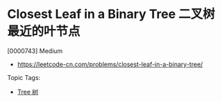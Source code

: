 # Closest Leaf in a Binary Tree 二叉树最近的叶节点

[0000743] Medium

- https://leetcode-cn.com/problems/closest-leaf-in-a-binary-tree/

Topic Tags:

- [Tree 树](https://leetcode-cn.com/tag/tree/)
